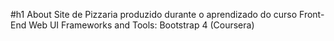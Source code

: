 #h1 About
Site de Pizzaria produzido durante o aprendizado do curso Front-End Web UI Frameworks and Tools: Bootstrap 4 (Coursera)
